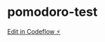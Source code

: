 # pomodoro-test

[Edit in Codeflow ⚡️](https://stackblitz.com/~/github.com/Loc-Nguyen04301/pomodoro-test)